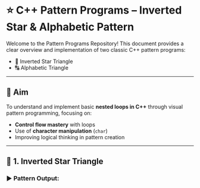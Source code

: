 # ⭐ C++ Pattern Programs – Inverted Star & Alphabetic Pattern

Welcome to the Pattern Programs Repository! This document provides a clear overview and implementation of two classic C++ pattern programs:

- 🔻 Inverted Star Triangle
- 🔠 Alphabetic Triangle

---

## 🎯 Aim

To understand and implement basic **nested loops in C++** through visual pattern programming, focusing on:

- **Control flow mastery** with loops
- Use of **character manipulation** (`char`)
- Improving logical thinking in pattern creation

---

## 📌 1. Inverted Star Triangle

### ▶️ Pattern Output:
